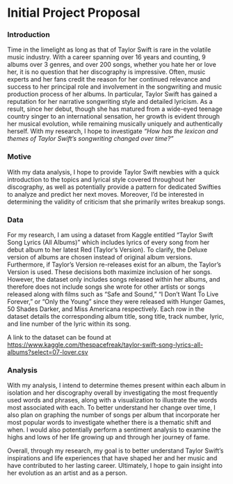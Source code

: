# Initial Project Proposal

### Introduction
Time in the limelight as long as that of Taylor Swift is rare in the volatile music industry. With a career spanning over 16 years and counting, 9 albums over 3 genres, and over 200 songs, whether you hate her or love her, it is no question that her discography is impressive. Often, music experts and her fans credit the reason for her continued relevance and success to her principal role and involvement in the songwriting and music production process of her albums. In particular, Taylor Swift has gained a reputation for her narrative songwriting style and detailed lyricism. As a result, since her debut, though she has matured from a wide-eyed teenage country singer to an international sensation, her growth is evident through her musical evolution, while remaining musically uniquely and authentically herself. With my research, I hope to investigate *“How has the lexicon and themes of Taylor Swift’s songwriting changed over time?”*  
 
### Motive 
With my data analysis, I hope to provide Taylor Swift newbies with a quick introduction to the topics and lyrical style covered throughout her discography, as well as potentially provide a pattern for dedicated Swifties to analyze and predict her next moves. Moreover, I’d be interested in determining the validity of criticism that she primarily writes breakup songs.  


### Data
For my research, I am using a dataset from Kaggle entitled “Taylor Swift Song Lyrics (All Albums)” which includes lyrics of every song from her debut album to her latest Red (Taylor’s Version). To clarify, the Deluxe version of albums are chosen instead of original album versions. Furthermore, if Taylor’s Version re-releases exist for an album, the Taylor’s Version is used. These decisions both maximize inclusion of her songs. However, the dataset only includes songs released within her albums, and therefore does not include songs she wrote for other artists or songs released along with films such as “Safe and Sound,” “I Don’t Want To Live Forever,” or “Only the Young” since they were released with Hunger Games, 50 Shades Darker, and Miss Americana respectively. Each row in the dataset details the corresponding album title, song title, track number, lyric, and line number of the lyric within its song.

A link to the dataset can be found at https://www.kaggle.com/thespacefreak/taylor-swift-song-lyrics-all-albums?select=07-lover.csv   


### Analysis
With my analysis, I intend to determine themes present within each album in isolation and her discography overall by investigating the most frequently used words and phrases, along with a visualization to illustrate the words most associated with each. To better understand her change over time, I also plan on graphing the number of songs per album that incorporate her most popular words to investigate whether there is a thematic shift and when. I would also potentially perform a sentiment analysis to examine the highs and lows of her life growing up and through her journey of fame.   

Overall, through my research, my goal is to better understand Taylor Swift’s inspirations and life experiences that have shaped her and her music and have contributed to her lasting career. Ultimately, I hope to gain insight into her evolution as an artist and as a person. 

